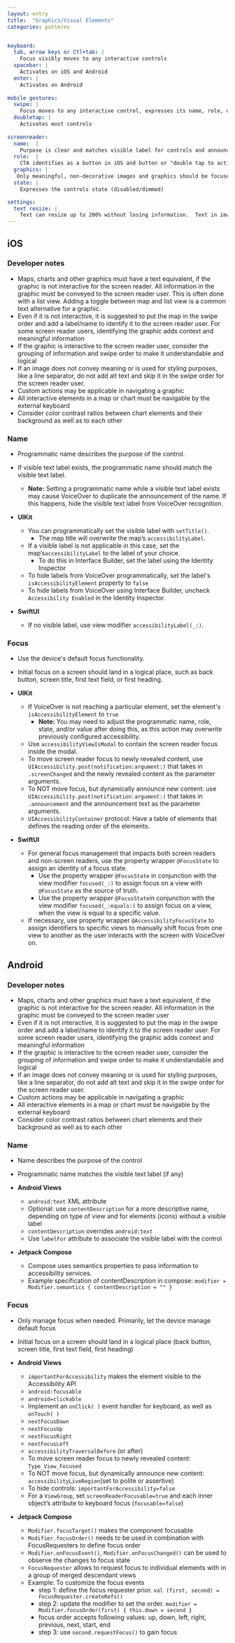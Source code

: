 ```yaml
---
layout: entry
title:  "Graphics/Visual Elements" 
categories: patterns 


keyboard:
  tab, arrow keys or Ctl+tab: |
    Focus visibly moves to any interactive controls
  spacebar: |
    Activates on iOS and Android
  enter: |
    Activates on Android
          
mobile gestures:
  swipe: |
    Focus moves to any interactive control, expresses its name, role, or to graphic and expresses name
  doubletap: |
    Activates most controls
    
screenreader: 
  name:  |
    Purpose is clear and matches visible label for controls and announces all text and meaningful images
  role:  |
    CTA identifies as a button in iOS and button or "double tap to activate" in Android
  graphics: |
   Only meaningful, non-decorative images and graphics should be focused and announced
  state: |
    Expresses the controls state (disabled/dimmed)

settings:
  text resize: |
    Text can resize up to 200% without losing information.  Text in images do not resize
---
```



## iOS

### Developer notes
- Maps, charts and other graphics must have a text equivalent, if the graphic is not interactive for the screen reader.  All information in the graphic must be conveyed to the screen reader user.  This is often done with a list view.  Adding a toggle between map and list view is a common text alternative for a graphic.
- Even if it is not interactive, it is suggested to put the map in the swipe order and add a label/name to identify it to the screen reader user.  For some screen reader users, identifying the graphic adds context and meaningful information
- If the graphic is interactive to the screen reader user, consider the grouping of information and swipe order to make it understandable and logical
- If an image does not convey meaning or is used for styling purposes, like a line separator, do not add alt text and skip it in the swipe order for the screen reader user.
- Custom actions may be applicable in navigating a graphic
- All interactive elements in a map or chart must be navigable by the external keyboard
- Consider color contrast ratios between chart elements and their background as well as to each other

  
### Name
- Programmatic name describes the purpose of the control.
- If visible text label exists, the programmatic name should match the visible text label.
    - **Note:** Setting a programmatic name while a visible text label exists may cause VoiceOver to duplicate the announcement of the name. If this happens, hide the visible text label from VoiceOver recognition.


- **UIKit**
  - You can programmatically set the visible label with `setTitle()`.
    - The map title will overwrite the map’s `accessibilityLabel`.
  - If a visible label is not applicable in this case, set the map’s`accessibilityLabel` to the label of your choice.
    - To do this in Interface Builder, set the label using the Identity Inspector
  - To hide labels from VoiceOver programmatically, set the label's `isAccessibilityElement` property to `false`
  - To hide labels from VoiceOver using Interface Builder, uncheck `Accessibility Enabled` in the Identity Inspector.

- **SwiftUI**
  - If no visible label, use view modifier `accessibilityLabel(_:)`.


### Focus
- Use the device's default focus functionality. 
- Initial focus on a screen should land in a logical place, such as back button, screen title, first text field, or first heading.

- **UIKit**
  - If VoiceOver is not reaching a particular element, set the element's `isAccessibilityElement` to `true`
    - **Note:** You may need to adjust the programmatic name, role, state, and/or value after doing this, as this action may overwrite previously configured accessibility.
  - Use `accessibilityViewIsModal` to contain the screen reader focus inside the modal.
  - To move screen reader focus to newly revealed content, use `UIAccessibility.post(notification:argument:)` that takes in `.screenChanged` and the newly revealed content as the parameter arguments.
  - To NOT move focus, but dynamically announce new content: use `UIAccessibility.post(notification:argument:)` that takes in `.announcement` and the announcement text as the parameter arguments.
  - `UIAccessibilityContainer` protocol: Have a table of elements that defines the reading order of the elements. 

- **SwiftUI**
  - For general focus management that impacts both screen readers and non-screen readers, use the property wrapper `@FocusState` to assign an identity of a focus state.
    - Use the property wrapper `@FocusState` in conjunction with the view modifier `focused(_:)` to assign focus on a view with `@FocusState` as the source of truth.
    - Use the property wrapper `@FocusState`in conjunction with the view modifier `focused(_:equals:)` to assign focus on a view, when the view is equal to a specific value.
  - If necessary, use property wrapper `@AccessibilityFocusState` to assign identifiers to specific views to manually shift focus from one view to another as the user interacts with the screen with VoiceOver on.


## Android

### Developer notes
- Maps, charts and other graphics must have a text equivalent, if the graphic is not interactive for the screen reader.  All information in the graphic must be conveyed to the screen reader user
- Even if it is not interactive, it is suggested to put the map in the swipe order and add a label/name to identify it to the screen reader user.  For some screen reader users, identifying the graphic adds context and meaningful information
- If the graphic is interactive to the screen reader user, consider the grouping of information and swipe order to make it understandable and logical
- If an image does not convey meaning or is used for styling purposes, like a line separator, do not add alt text and skip it in the swipe order for the screen reader user.
- Custom actions may be applicable in navigating a graphic
- All interactive elements in a map or chart must be navigable by the external keyboard
- Consider color contrast ratios between chart elements and their background as well as to each other

### Name
- Name describes the purpose of the control
- Programmatic name matches the visible text label (if any)

- **Android Views**
  - `android:text` XML attribute
  - Optional: use `contentDescription` for a more descriptive name, depending on type of view and for elements (icons) without a visible label
  - `contentDescription` overrides `android:text`
  - Use `labelFor` attribute to associate the visible label with the control

- **Jetpack Compose**
  - Compose uses semantics properties to pass information to accessibility services.
  - Example specification of contentDescription in compose: `modifier = Modifier.semantics { contentDescription = "" }`

### Focus
- Only manage focus when needed. Primarily, let the device manage default focus
- Initial focus on a screen should land in a logical place (back button, screen title, first text field, first heading)

- **Android Views**
  - `importantForAccessibility` makes the element visible to the Accessibility API
  - `android:focusable`
  - `android=clickable`
  - Implement an `onClick( )` event handler for keyboard, as well as `onTouch( )`
  - `nextFocusDown`
  - `nextFocusUp`
  - `nextFocusRight`
  - `nextFocusLeft`
  - `accessibilityTraversalBefore` (or after)
  - To move screen reader focus to newly revealed content: `Type_View_Focused`
  - To NOT move focus, but dynamically announce new content: `accessibilityLiveRegion`(set to polite or assertive)
  - To hide controls: `importantForAccessibility=false`
  - For a `ViewGroup`, set `screenReaderFocusable=true` and each inner object’s attribute to keyboard focus (`focusable=false`)

- **Jetpack Compose**
  - `Modifier.focusTarget()` makes the component focusable
  - `Modifier.focusOrder()` needs to be used in combination with FocusRequesters to define focus order
  - `Modifier.onFocusEvent()`, `Modifier.onFocusChanged()` can be used to observe the changes to focus state
  - `FocusRequester` allows to request focus to individual elements with in a group of merged descendant views
  - Example: To customize the focus events
    - step 1: define the focus requester prior. `val (first, second) = FocusRequester.createRefs()`
    - step 2: update the modifier to set the order. `modifier = Modifier.focusOrder(first) { this.down = second }`
    - focus order accepts following values: up, down, left, right, previous, next, start, end
    - step 3: use `second.requestFocus()` to gain focus
